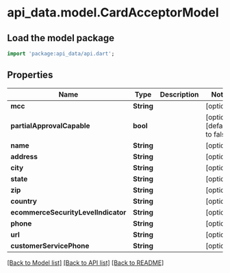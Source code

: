 # api_data.model.CardAcceptorModel

## Load the model package
```dart
import 'package:api_data/api.dart';
```

## Properties
Name | Type | Description | Notes
------------ | ------------- | ------------- | -------------
**mcc** | **String** |  | [optional] 
**partialApprovalCapable** | **bool** |  | [optional] [default to false]
**name** | **String** |  | [optional] 
**address** | **String** |  | [optional] 
**city** | **String** |  | [optional] 
**state** | **String** |  | [optional] 
**zip** | **String** |  | [optional] 
**country** | **String** |  | [optional] 
**ecommerceSecurityLevelIndicator** | **String** |  | [optional] 
**phone** | **String** |  | [optional] 
**url** | **String** |  | [optional] 
**customerServicePhone** | **String** |  | [optional] 

[[Back to Model list]](../README.md#documentation-for-models) [[Back to API list]](../README.md#documentation-for-api-endpoints) [[Back to README]](../README.md)


